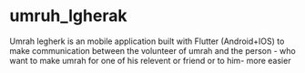 # umruh_lgherak

Umrah legherk is an mobile application built with Flutter (Android+IOS) to make communication between the volunteer of umrah and the person - who want to make umrah for one of his relevent or friend or to him- more easier 

